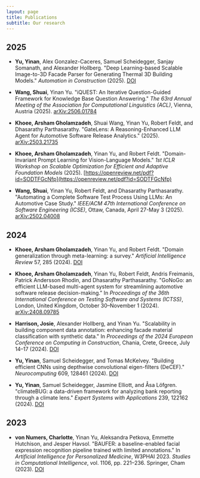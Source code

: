 ```yaml
---
layout: page
title: Publications
subtitle: Our research
---
```

## 2025

- **Yu, Yinan**, Alex Gonzalez-Caceres, Samuel Scheidegger, Sanjay Somanath, and Alexander Hollberg. "Deep Learning-based Scalable Image-to-3D Facade Parser for Generating Thermal 3D Building Models." *Automation in Construction* (2025). [DOI](https://doi.org/10.1016/j.autcon.2025.106449)

- **Wang, Shuai**, Yinan Yu. "iQUEST: An Iterative Question-Guided Framework for Knowledge Base Question Answering." *The 63rd Annual Meeting of the Association for Computational Linguistics (ACL)*, Vienna, Austria (2025). [arXiv:2506.01784](https://arxiv.org/abs/2506.01784)

- **Khoee, Arsham Gholamzadeh**, Shuai Wang, Yinan Yu, Robert Feldt, and Dhasarathy Parthasarathy. "GateLens: A Reasoning-Enhanced LLM Agent for Automotive Software Release Analytics."  (2025). [arXiv:2503.21735](https://arxiv.org/abs/2503.21735)

- **Khoee, Arsham Gholamzadeh**, Yinan Yu, and Robert Feldt. "Domain-Invariant Prompt Learning for Vision-Language Models." *1st ICLR Workshop on Scalable Optimization for Efficient and Adaptive Foundation Models* (2025). [https://openreview.net/pdf?id=SODTFGcNfp](https://openreview.net/pdf?id=SODTFGcNfp)

- **Wang, Shuai**, Yinan Yu, Robert Feldt, and Dhasarathy Parthasarathy. "Automating a Complete Software Test Process Using LLMs: An Automotive Case Study." *IEEE/ACM 47th International Conference on Software Engineering (ICSE)*, Ottaw, Canada, April 27-May 3 (2025). [arXiv:2502.04008](https://arxiv.org/abs/2502.04008)

## 2024

- **Khoee, Arsham Gholamzadeh**, Yinan Yu, and Robert Feldt. "Domain generalization through meta-learning: a survey." *Artificial Intelligence Review* 57, 285 (2024). [DOI](https://doi.org/10.1007/s10462-024-10922-z)

- **Khoee, Arsham Gholamzadeh**, Yinan Yu, Robert Feldt, Andris Freimanis, Patrick Andersson Rhodin, and Dhasarathy Parthasarathy. "GoNoGo: an efficient LLM-based multi-agent system for streamlining automotive software release decision-making." In *Proceedings of the 36th International Conference on Testing Software and Systems (ICTSS)*, London, United Kingdom, October 30–November 1 (2024). [arXiv:2408.09785](https://arxiv.org/abs/2408.09785)

- **Harrison, Josie**, Alexander Hollberg, and Yinan Yu. "Scalability in building component data annotation: enhancing facade material classification with synthetic data." In *Proceedings of the 2024 European Conference on Computing in Construction*, Chania, Crete, Greece, July 14–17 (2024). [DOI](https://doi.org/10.35490/EC3.2024.197)

- **Yu, Yinan**, Samuel Scheidegger, and Tomas McKelvey. "Building efficient CNNs using depthwise convolutional eigen-filters (DeCEF)." *Neurocomputing* 609, 128461 (2024). [DOI](https://doi.org/10.1016/j.neucom.2024.128461)

- **Yu, Yinan**, Samuel Scheidegger, Jasmine Elliott, and Åsa Löfgren. "climateBUG: a data-driven framework for analyzing bank reporting through a climate lens." *Expert Systems with Applications* 239, 122162 (2024). [DOI](https://doi.org/10.1016/j.eswa.2023.122162)


## 2023
- **von Numers, Charlotte**, Yinan Yu, Aleksandra Petkova, Emmette Hutchison, and Jesper Havsol. "BAUFER: a baseline-enabled facial expression recognition pipeline trained with limited annotations." In *Artificial Intelligence for Personalized Medicine*, W3PHAI 2023. *Studies in Computational Intelligence*, vol. 1106, pp. 221–236. Springer, Cham (2023). [DOI](https://doi.org/10.1007/978-3-031-36938-4_17)

